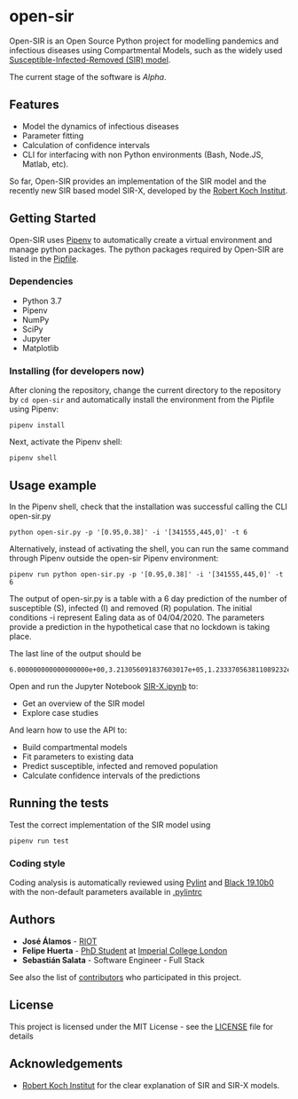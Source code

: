 # open-sir

Open-SIR is an Open Source Python project for modelling pandemics and infectious diseases using Compartmental Models, such as the widely used [Susceptible-Infected-Removed (SIR) model](http://rocs.hu-berlin.de/corona/docs/forecast/model/#classic-sir-dynamics). 

The current stage of the software is *Alpha*.

## Features
- Model the dynamics of infectious diseases
- Parameter fitting
- Calculation of confidence intervals
- CLI for interfacing with non Python environments (Bash, Node.JS, Matlab, etc).

So far, Open-SIR provides an implementation of the SIR model and the recently new SIR based model SIR-X, developed by the [Robert Koch Institut](http://rocs.hu-berlin.de/corona/docs/forecast/model/#sir-x-dynamics-outbreaks-with-temporally-increasing-interventions).

## Getting Started

Open-SIR uses [Pipenv](https://pipenv.pypa.io/en/latest/) to automatically create a virtual environment and manage python packages. The python packages required by Open-SIR are listed in the [Pipfile](Pipfile).

### Dependencies
* Python 3.7
* Pipenv
* NumPy
* SciPy
* Jupyter
* Matplotlib

### Installing (for developers now)

After cloning the repository, change the current directory to the repository by `cd open-sir` and automatically install the environment from the Pipfile using Pipenv:

```
pipenv install
```

Next, activate the Pipenv shell:
```
pipenv shell
```
## Usage example

In the Pipenv shell, check that the installation was successful calling the CLI open-sir.py

```
python open-sir.py -p '[0.95,0.38]' -i '[341555,445,0]' -t 6 
```

Alternatively, instead of activating the shell, you can run the same command through Pipenv outside the open-sir Pipenv environment:

```
pipenv run python open-sir.py -p '[0.95,0.38]' -i '[341555,445,0]' -t 6 
```

The output of open-sir.py is a table with a 6 day prediction of the number of susceptible (S), infected (I) and removed (R) population. The initial conditions -i represent Ealing data as of 04/04/2020. The parameters provide a prediction in the hypothetical case that no lockdown is taking place.

The last line of the output should be
```
6.000000000000000000e+00,3.213056091837603017e+05,1.233370563811089232e+04,8.360685178128811458e+03
```

Open and run the Jupyter Notebook [SIR-X.ipynb](SIR-X.ipynb) to:
* Get an overview of the SIR model
* Explore case studies

And learn how to use the API to:

* Build compartmental models
* Fit parameters to existing data 
* Predict susceptible, infected and removed population
* Calculate confidence intervals of the predictions


## Running the tests

Test the correct implementation of the SIR model using

```
pipenv run test
```

### Coding style

Coding analysis is automatically reviewed using [Pylint](https://www.pylint.org/) and [Black 19.10b0](https://black.readthedocs.io/en/stable/) with the non-default parameters available in [.pylintrc](pylintrc)

## Authors

* **José Álamos** - [RIOT](https://github.com/RIOT-OS)
* **Felipe Huerta** - [PhD Student](https://www.imperial.ac.uk/people/f.huerta-perez17) at [Imperial College London](https://github.com/ImperialCollegeLondon)
* **Sebastián Salata** - Software Engineer - Full Stack

See also the list of [contributors](https://github.com/your/project/contributors) who participated in this project.

## License

This project is licensed under the MIT License - see the [LICENSE](LICENSE) file for details

## Acknowledgements

* [Robert Koch Institut](https://www.rki.de/EN/Home/homepage_node.html) for the clear explanation of SIR and SIR-X models.

